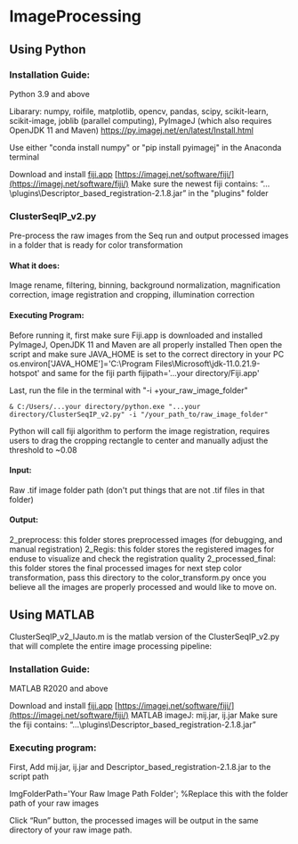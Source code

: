 # ImageProcessing

## Using Python

### Installation Guide: 

Python 3.9 and above

Libarary: numpy, roifile, matplotlib, opencv, pandas, scipy, scikit-learn, scikit-image, joblib (parallel computing), PyImageJ (which also requires OpenJDK 11 and Maven)
https://py.imagej.net/en/latest/Install.html

Use either "conda install numpy" or "pip install pyimagej" in the Anaconda terminal 

Download and install [fiji.app](http://fiji.app) [https://imagej.net/software/fiji/](https://imagej.net/software/fiji/)
Make sure the newest fiji contains: “…\plugins\Descriptor_based_registration-2.1.8.jar” in the "plugins" folder

### ClusterSeqIP_v2.py 

Pre-process the raw images from the Seq run and output processed images in a folder that is ready for color transformation 
#### What it does: 
Image rename, filtering, binning, background normalization, magnification correction, image registration and cropping, illumination correction  
#### Executing Program:
Before running it, first make sure 
Fiji.app is downloaded and installed
PyImageJ, OpenJDK 11 and Maven are all properly installed
Then open the script and make sure JAVA_HOME is set to the correct directory in your PC
os.environ['JAVA_HOME']='C:\Program Files\Microsoft\jdk-11.0.21.9-hotspot'
and same for the fiji parth
fijipath='...your directory/Fiji.app'

Last, run the file in the terminal with "-i +your_raw_image_folder"
```
& C:/Users/...your directory/python.exe "...your directory/ClusterSeqIP_v2.py" -i "/your_path_to/raw_image_folder"
```
Python will call fiji algorithm to perform the image registration, requires users to drag the cropping rectangle to center and manually adjust the threshold to ~0.08

#### Input:
Raw .tif image folder path (don't put things that are not .tif files in that folder)
#### Output: 
2_preprocess: this folder stores preprocessed images (for debugging, and manual registration)
2_Regis: this folder stores the registered images for enduse to visualize and check the registration quality 
2_processed_final: this folder stores the final processed images for next step color transformation, pass this directory to the color_transform.py once you believe all the images are properly processed and would like to move on.  

## Using MATLAB

ClusterSeqIP_v2_IJauto.m is the matlab version of the ClusterSeqIP_v2.py that will complete the entire image processing pipeline:

### Installation Guide: 

MATLAB R2020 and above

Download and install [fiji.app](http://fiji.app) [https://imagej.net/software/fiji/](https://imagej.net/software/fiji/)
MATLAB imageJ: mij.jar, ij.jar
Make sure the fiji contains: “…\plugins\Descriptor_based_registration-2.1.8.jar”

### Executing program:
First, Add mij.jar, ij.jar and Descriptor_based_registration-2.1.8.jar to the script path

ImgFolderPath='Your Raw Image Path Folder'; %Replace this with the folder path of your raw images

Click “Run” button, the processed images will be output in the same directory of your raw image path.
